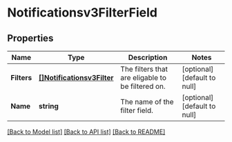 # Notificationsv3FilterField

## Properties
Name | Type | Description | Notes
------------ | ------------- | ------------- | -------------
**Filters** | [**[]Notificationsv3Filter**](notificationsv3Filter.md) | The filters that are eligable to be filtered on. | [optional] [default to null]
**Name** | **string** | The name of the filter field. | [optional] [default to null]

[[Back to Model list]](../README.md#documentation-for-models) [[Back to API list]](../README.md#documentation-for-api-endpoints) [[Back to README]](../README.md)

